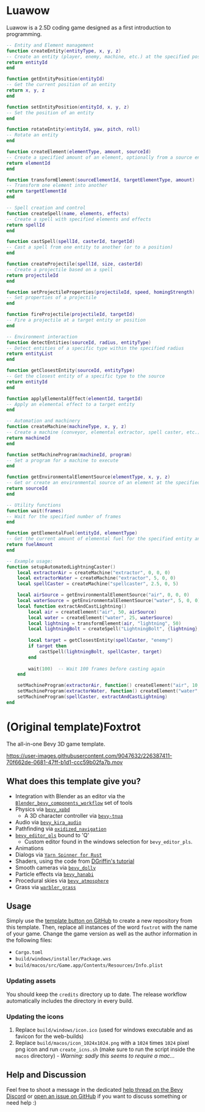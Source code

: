# Luawow
Luawow is a 2.5D coding game designed as a first introduction to programming.


```lua
-- Entity and Element management
function createEntity(entityType, x, y, z)
-- Create an entity (player, enemy, machine, etc.) at the specified position
return entityId
end

function getEntityPosition(entityId)
-- Get the current position of an entity
return x, y, z
end

function setEntityPosition(entityId, x, y, z)
-- Set the position of an entity
end

function rotateEntity(entityId, yaw, pitch, roll)
-- Rotate an entity
end

function createElement(elementType, amount, sourceId)
-- Create a specified amount of an element, optionally from a source entity
return elementId
end

function transformElement(sourceElementId, targetElementType, amount)
-- Transform one element into another
return targetElementId
end

-- Spell creation and control
function createSpell(name, elements, effects)
-- Create a spell with specified elements and effects
return spellId
end

function castSpell(spellId, casterId, targetId)
-- Cast a spell from one entity to another (or to a position)
end

function createProjectile(spellId, size, casterId)
-- Create a projectile based on a spell
return projectileId
end

function setProjectileProperties(projectileId, speed, homingStrength)
-- Set properties of a projectile
end

function fireProjectile(projectileId, targetId)
-- Fire a projectile at a target entity or position
end

-- Environment interaction
function detectEntities(sourceId, radius, entityType)
-- Detect entities of a specific type within the specified radius
return entityList
end

function getClosestEntity(sourceId, entityType)
-- Get the closest entity of a specific type to the source
return entityId
end

function applyElementalEffect(elementId, targetId)
-- Apply an elemental effect to a target entity
end

-- Automation and machinery
function createMachine(machineType, x, y, z)
-- Create a machine (conveyor, elemental extractor, spell caster, etc.)
return machineId
end

function setMachineProgram(machineId, program)
-- Set a program for a machine to execute
end

function getEnvironmentalElementSource(elementType, x, y, z)
-- Get or create an environmental source of an element at the specified position
return sourceId
end

-- Utility functions
function wait(frames)
-- Wait for the specified number of frames
end

function getElementalFuel(entityId, elementType)
-- Get the current amount of elemental fuel for the specified entity and element
return fuelAmount
end

-- Example usage:
function setupAutomatedLightningCaster()
    local extractorAir = createMachine("extractor", 0, 0, 0)
    local extractorWater = createMachine("extractor", 5, 0, 0)
    local spellCaster = createMachine("spellcaster", 2.5, 0, 5)

    local airSource = getEnvironmentalElementSource("air", 0, 0, 0)
    local waterSource = getEnvironmentalElementSource("water", 5, 0, 0)
    local function extractAndCastLightning()
        local air = createElement("air", 50, airSource)
        local water = createElement("water", 25, waterSource)
        local lightning = transformElement(air, "lightning", 50)
        local lightningBolt = createSpell("LightningBolt", {lightning}, {"damage", "stun"})
        
        local target = getClosestEntity(spellCaster, "enemy")
        if target then
            castSpell(lightningBolt, spellCaster, target)
        end
        
        wait(100)  -- Wait 100 frames before casting again
    end

    setMachineProgram(extractorAir, function() createElement("air", 10, airSource) end)
    setMachineProgram(extractorWater, function() createElement("water", 5, waterSource) end)
    setMachineProgram(spellCaster, extractAndCastLightning)
end
```

# (Original template)Foxtrot

The all-in-one Bevy 3D game template.

https://user-images.githubusercontent.com/9047632/226387411-70f662de-0681-47ff-b1d1-ccc59b02fa7b.mov

## What does this template give you?

- Integration with Blender as an editor via
  the [`Blender_bevy_components_workflow`](https://github.com/kaosat-dev/Blender_bevy_components_workflow) set of tools
- Physics via [`bevy_xpbd`](https://crates.io/crates/bevy_xpbd_3d)
    - A 3D character controller via [`bevy-tnua`](https://crates.io/crates/bevy-tnua)
- Audio via [`bevy_kira_audio`](https://crates.io/crates/bevy_kira_audio)
- Pathfinding via [`oxidized_navigation`](https://crates.io/crates/oxidized_navigation)
- [`bevy_editor_pls`](https://crates.io/crates/bevy_editor_pls) bound to 'Q'
    - Custom editor found in the windows selection for `bevy_editor_pls`.
- Animations
- Dialogs via [`Yarn Spinner for Rust`](https://crates.io/crates/bevy_yarnspinner)
- Shaders, using the code from [DGriffin's tutorial](https://www.youtube.com/watch?v=O6A_nVmpvhc)
- Smooth cameras via [`bevy_dolly`](https://crates.io/crates/bevy_dolly)
- Particle effects via [`bevy_hanabi`](https://crates.io/crates/bevy_hanabi)
- Procedural skies via [`bevy_atmosphere`](https://crates.io/crates/bevy_atmosphere)
- Grass via [`warbler_grass`](https://crates.io/crates/warbler_grass)

## Usage

Simply use the [template button on GitHub](https://github.com/janhohenheim/foxtrot/generate) to create a new repository
from this template.
Then, replace all instances of the word `foxtrot` with the name of your game. Change the game version as well as the
author information in the following files:

- `Cargo.toml`
- `build/windows/installer/Package.wxs`
- `build/macos/src/Game.app/Contents/Resources/Info.plist`

### Updating assets

You should keep the `credits` directory up to date. The release workflow automatically includes the directory in every
build.

### Updating the icons

1. Replace `build/windows/icon.ico` (used for windows executable and as favicon for the web-builds)
2. Replace `build/macos/icon_1024x1024.png` with a `1024` times `1024` pixel png icon and run `create_icns.sh` (make
   sure to run the script inside the `macos` directory) - _Warning: sadly this seems to require a mac..._

## Help and Discussion

Feel free to shoot a message in the
dedicated [help thread on the Bevy Discord](https://discord.com/channels/691052431525675048/1110648523558506597)
or [open an issue on GitHub](https://github.com/janhohenheim/foxtrot/issues/new) if you want to discuss something or
need help :)
